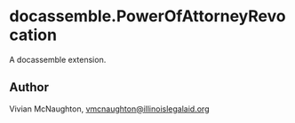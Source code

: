 # docassemble.PowerOfAttorneyRevocation

A docassemble extension.

## Author

Vivian McNaughton, vmcnaughton@illinoislegalaid.org

